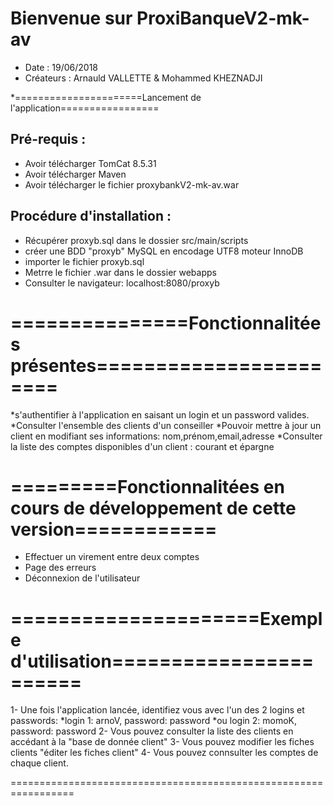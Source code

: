 # Bienvenue sur ProxiBanqueV2-mk-av
* Date : 19/06/2018
* Créateurs : Arnauld VALLETTE & Mohammed KHEZNADJI 

*======================Lancement de l'application=================

## Pré-requis : 
* Avoir télécharger TomCat 8.5.31
* Avoir télécharger Maven
* Avoir télécharger le fichier proxybankV2-mk-av.war

## Procédure d'installation :
* Récupérer proxyb.sql dans le dossier src/main/scripts
* créer une BDD "proxyb" MySQL en encodage UTF8 moteur InnoDB
* importer le fichier proxyb.sql
* Metrre le fichier .war dans le dossier webapps  
* Consulter le navigateur: localhost:8080/proxyb
# ===============Fonctionnalitées présentes=======================
*s'authentifier à l'application en saisant un login et un password valides.
*Consulter l'ensemble des clients d'un conseiller
*Pouvoir mettre à jour un client en modifiant ses informations: nom,prénom,email,adresse
*Consulter la liste des comptes disponibles d'un client : courant et épargne
# =========Fonctionnalitées en cours de développement de cette version============
* Effectuer un virement entre deux comptes
* Page des erreurs
* Déconnexion de l'utilisateur
# =====================Exemple d'utilisation=======================
1- Une fois l'application lancée, identifiez vous avec l'un des 2 logins  et passwords:
*login 1: arnoV, password: password 
*ou login 2: momoK,  password: password
2- Vous pouvez consulter la liste des clients en accédant à la "base de donnée client"
3- Vous pouvez modifier les fiches clients "éditer les fiches client"
4- Vous pouvez connsulter les comptes de chaque client.

=================================================================
